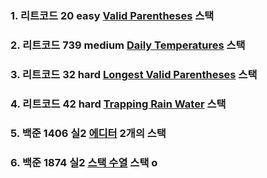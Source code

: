 ### 1. 리트코드 20 easy [Valid Parentheses](https://leetcode.com/problems/valid-parentheses/description/) 스택

### 2. 리트코드 739 medium [Daily Temperatures](https://leetcode.com/problems/daily-temperatures/description/) 스택

### 3. 리트코드 32 hard [Longest Valid Parentheses](https://leetcode.com/problems/longest-valid-parentheses/description/) 스택

### 4. 리트코드 42 hard [Trapping Rain Water](https://leetcode.com/problems/trapping-rain-water/description/) 스택

### 5. 백준 1406 실2 [에디터](https://www.acmicpc.net/problem/1406) 2개의 스택

### 6. 백준 1874 실2 [스택 수열](https://www.acmicpc.net/problem/1874) 스택 o
